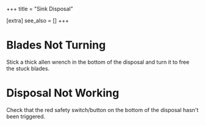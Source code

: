 +++
title = "Sink Disposal"

[extra]
see_also = []
+++

# Blades Not Turning
Stick a thick allen wrench in the bottom of the disposal and turn it to free the stuck blades.

# Disposal Not Working
Check that the red safety switch/button on the bottom of the disposal hasn't been triggered.
